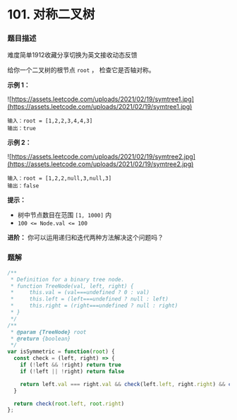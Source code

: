# 101. 对称二叉树

### 题目描述

难度简单1912收藏分享切换为英文接收动态反馈

给你一个二叉树的根节点 `root` ， 检查它是否轴对称。

**示例 1：**

![https://assets.leetcode.com/uploads/2021/02/19/symtree1.jpg](https://assets.leetcode.com/uploads/2021/02/19/symtree1.jpg)

```
输入：root = [1,2,2,3,4,4,3]
输出：true

```

**示例 2：**

![https://assets.leetcode.com/uploads/2021/02/19/symtree2.jpg](https://assets.leetcode.com/uploads/2021/02/19/symtree2.jpg)

```
输入：root = [1,2,2,null,3,null,3]
输出：false

```

**提示：**

- 树中节点数目在范围 `[1, 1000]` 内
- `100 <= Node.val <= 100`

**进阶：** 你可以运用递归和迭代两种方法解决这个问题吗？

### 题解

```jsx
/**
 * Definition for a binary tree node.
 * function TreeNode(val, left, right) {
 *     this.val = (val===undefined ? 0 : val)
 *     this.left = (left===undefined ? null : left)
 *     this.right = (right===undefined ? null : right)
 * }
 */
/**
 * @param {TreeNode} root
 * @return {boolean}
 */
var isSymmetric = function(root) {
  const check = (left, right) => {
    if (!left && !right) return true
    if (!left || !right) return false

    return left.val === right.val && check(left.left, right.right) && check(left.right, right.left)
  }

  return check(root.left, root.right)
};
```